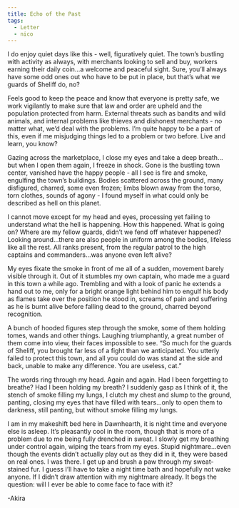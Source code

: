 ```yaml
---
title: Echo of the Past
tags:
  - Letter
  - nico
---
```

I do enjoy quiet days like this - well, figuratively quiet. The town’s bustling with activity as always, with merchants looking to sell and buy, workers earning their daily coin…a welcome and peaceful sight. Sure, you’ll always have some odd ones out who have to be put in place, but that’s what we guards of Sheliff do, no?

Feels good to keep the peace and know that everyone is pretty safe, we work vigilantly to make sure that law and order are upheld and the population protected from harm. External threats such as bandits and wild animals, and internal problems like thieves and dishonest merchants - no matter what, we’d deal with the problems. I’m quite happy to be a part of this, even if me misjudging things led to a problem or two before. Live and learn, you know?

Gazing across the marketplace, I close my eyes and take a deep breath…but when I open them again, I freeze in shock. Gone is the bustling town center, vanished have the happy people - all I see is fire and smoke, engulfing the town’s buildings. Bodies scattered across the ground, many disfigured, charred, some even frozen; limbs blown away from the torso, torn clothes, sounds of agony - I found myself in what could only be described as hell on this planet.

I cannot move except for my head and eyes, processing yet failing to understand what the hell is happening. How this happened. What is going on? Where are my fellow guards, didn’t we fend off whatever happened? Looking around…there are also people in uniform among the bodies, lifeless like all the rest. All ranks present, from the regular patrol to the high captains and commanders…was anyone even left alive?

My eyes fixate the smoke in front of me all of a sudden, movement barely visible through it. Out of it stumbles my own captain, who made me a guard in this town a while ago. Trembling and with a look of panic he extends a hand out to me, only for a bright orange light behind him to engulf his body as flames take over the position he stood in, screams of pain and suffering as he is burnt alive before falling dead to the ground, charred beyond recognition.

A bunch of hooded figures step through the smoke, some of them holding tomes, wands and other things. Laughing triumphantly, a great number of them come into view, their faces impossible to see. “So much for the guards of Sheliff, you brought far less of a fight than we anticipated. You utterly failed to protect this town, and all you could do was stand at the side and back, unable to make any difference. You are useless, cat.”

The words ring through my head. Again and again. Had I been forgetting to breathe? Had I been holding my breath? I suddenly gasp as I think of it, the stench of smoke filling my lungs, I clutch my chest and slump to the ground, panting, closing my eyes that have filled with tears…only to open them to darkness, still panting, but without smoke filling my lungs.

I am in my makeshift bed here in Dawnhearth, it is night time and everyone else is asleep. It’s pleasantly cool in the room, though that is more of a problem due to me being fully drenched in sweat. I slowly get my breathing under control again, wiping the tears from my eyes. Stupid nightmare…even though the events didn’t actually play out as they did in it, they were based on real ones. I was there. I get up and brush a paw through my sweat-stained fur. I guess I’ll have to take a night time bath and hopefully not wake anyone. If I didn’t draw attention with my nightmare already. It begs the question: will I ever be able to come face to face with it?

-Akira